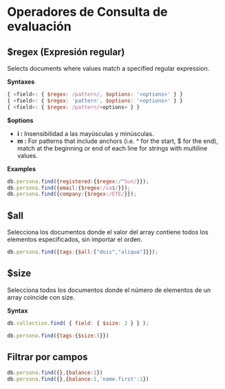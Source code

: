 # Operadores de Consulta de evaluación

## $regex (Expresión regular)

Selects documents where values match a specified regular expression.

**Syntaxes**

```js
{ <field>: { $regex: /pattern/, $options: '<options>' } }
{ <field>: { $regex: 'pattern', $options: '<options>' } }
{ <field>: { $regex: /pattern/<options> } }
``` 

**$options**

* **i :** Insensibilidad a las mayúsculas y minúsculas.
* **m :**  For patterns that include anchors (i.e. ^ for the start, $ for the end), match at the
beginning or end of each line for strings with multiline values.

**Examples**

```js
db.persona.find({registered:{$regex:/^Sun/}});
db.persona.find({email:{$regex:/ca$/}});
db.persona.find({company:{$regex:/ETE/}});
``` 

## $all

Selecciona los documentos donde el valor del array contiene todos los elementos
especificados, sin importar el orden.

```js
db.persona.find({tags:{$all:["duis","aliqua"]}});
```

## $size

Selecciona todos los documentos donde el número de elementos de un array coincide
con size.

**Syntax**

```js
db.collection.find( { field: { $size: 2 } } );
``` 
```js
db.persona.find({tags:{$size:5}})
```

## Filtrar por campos

```js
db.persona.find({},{balance:1})
db.persona.find({},{balance:1,'name.first':1})
```